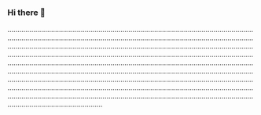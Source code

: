 ### Hi there 👋

............................................................................................................................................................................................................................................................................................................................................................................................................................................................................................................................................................................................................................................................................................................................................................................................................................................................................................................................................................................................................................................................................................................................................................................................................